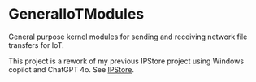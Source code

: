# GeneralIoTModules
General purpose kernel modules for sending and receiving network file transfers for IoT.

This project is a rework of my previous IPStore project using Windows copilot and ChatGPT 4o.
See [IPStore](https://github.com/ahidaka/IPStore).
